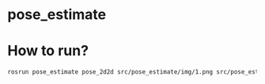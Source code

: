 # pose_estimate

# How to run?
```bash
rosrun pose_estimate pose_2d2d src/pose_estimate/img/1.png src/pose_estimate/img/2.png
```
